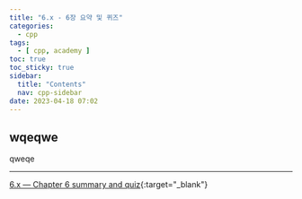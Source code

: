 ```yaml
---
title: "6.x - 6장 요약 및 퀴즈"
categories:
  - cpp
tags:
  - [ cpp, academy ]
toc: true
toc_sticky: true
sidebar:
  title: "Contents"
  nav: cpp-sidebar
date: 2023-04-18 07:02
---
```


## wqeqwe

qweqe

---

[6.x — Chapter 6 summary and quiz](https://www.learncpp.com/cpp-tutorial/chapter-6-summary-and-quiz/){:target="_blank"}

<!--

<div class="notice--info" markdown="1">
<span class="notice-title">
**TITLE**
</span>

BODY
</div>

-->